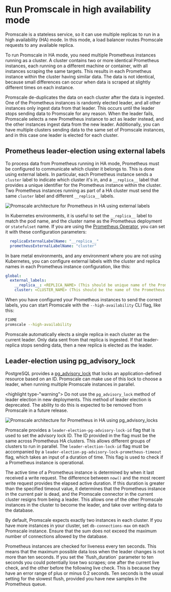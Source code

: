 # Run Promscale in high availability mode
Promscale is a stateless service, so it can use multiple replicas to run in a
high availability (HA) mode. In this mode, a load balancer routes Promscale
requests to any available replica.

To run Promscale in HA mode, you need multiple Prometheus instances running as a
cluster. A cluster contains two or more identical Prometheus instances, each
running on a different machine or container, with all instances scraping the
same targets. This results in each Prometheus instance within the cluster having
similar data. The data is not identical, because small differences can occur
when data is scraped at slightly different times on each instance.

Promscale de-duplicates the data on each cluster after the data is ingested. One
of the Prometheus instances is randomly elected leader, and all other instances
only ingest data from that leader. This occurs until the leader stops sending
data to Promscale for any reason. When the leader fails, Promscale selects a new
Prometheus instance to act as leader instead, and the other instances ingest
data from the new leader. Additionally, you can have multiple clusters sending
data to the same set of Promscale instances, and in this case one leader is
elected for each cluster.

<!-- Lana, you're up to here! --LKB 20220128-->

## Prometheus leader-election using external labels
To process data from Prometheus running in HA mode,
Prometheus must be configured to communicate which cluster it belongs to. This is done using external labels. In particular, each Prometheus instance sends a `cluster`
label to indicate which cluster it's in, and a `__replica__` label that
provides a unique identifier for the Prometheus instance within the cluster.
Two Prometheus instances running as part of a HA cluster must send the same
`cluster` label and different `__replica__` labels.

<img class="main-content__illustration" src="https://s3.amazonaws.com/assets.timescale.com/docs/images/promscale-ha.png" alt="Promscale architecture for Prometheus in HA using external labels"/>

In Kubernetes environments, it is useful to set the `__replica__` label to match
the pod name, and the cluster name as the Prometheus deployment or `statefulset`
name. If you are using the
[Prometheus Operator](https://github.com/prometheus-operator/prometheus-operator#prometheus-operator), you can set it with these configuration
parameters:
```yaml
  replicaExternalLabelName: "__replica__"
  prometheusExternalLabelName: "cluster"
```

In bare metal environments, and any environment where you are not using Kubernetes, you can configure external labels with the cluster and replica names in each Prometheus instance configuration, like this:
```yaml
global:
  external_labels:
    __replica__: <REPLICA_NAME> (This should be unique name of the Prometheus instance)
    cluster: <CLUSTER_NAME> (This should be the name of the Prometheus deployment, which should be common across the Prometheus replica instances.)
```

When you have configured your Prometheus instances to send the correct labels,
you can start Promscale with the `--high-availability` CLI flag, like this:
```bash
FIXME
promscale --high-availability
```

Promscale automatically elects a single replica in each cluster as the current
leader. Only data sent from that replica is ingested. If that leader-replica
stops sending data, then a new replica is elected as the leader.

## Leader-election using pg_advisory_lock
PostgreSQL provides a
[pg_advisory_lock](https://www.postgresql.org/docs/current/explicit-locking.html#ADVISORY-LOCKS)
that locks an application-defined resource based on an ID. Promscale can make
use of this lock to choose a leader, when running multiple Promscale instances
in parallel.

<highlight type-"warning">
Do not use the `pg_advisory_lock` method of leader election in new deployments.
This method of leader election is deprecated. The ability to do this is expected
to be removed from Promscale in a future release.
</highlight>

<img class="main-content__illustration" src="https://s3.amazonaws.com/assets.timescale.com/docs/images/promscale-ha-pglock.png" alt="Promscale architecture for Prometheus in HA using pg_advisory_locks"/>

Promscale provides a `leader-election-pg-advisory-lock-id` flag that is used to
set the advisory lock ID. The ID provided in the flag must be the same across
Prometheus HA clusters. This allows different groups of clusters to run in
parallel. The `leader-election-lock-id` flag must be accompanied by a
`leader-election-pg-advisory-lock-prometheus-timeout` flag, which takes an input
of a duration of time. This flag is used to check if a Prometheus instance is
operational.

The active time of a Prometheus instance is determined by when it last received
a write request. The difference between `now()` and the most recent write
request provides the elapsed active duration. If this duration is greater than
the specified timeout value, it determines that the Prometheus instance in the
current pair is dead, and the Promscale connector in the current cluster resigns
from being a leader. This allows one of the other Promscale instances in the
cluster to become the leader, and take over writing data to the database.

By default, Promscale expects exactly two instances in each cluster. If you have
more instances in your cluster, set `db-connections-max` on each Promscale
instance. Ensure that the sum does not exceed the maximum number of connections
allowed by the database.

<highlight type="important">
Prometheus instances are checked for liveness every ten seconds. This means that
the maximum possible data loss when the leader changes is not more than ten
seconds. If you set the `flush_duration` parameter to ten seconds you could
potentially lose two scrapes; one after the current live check, and the other
before the following live check. This is because they have an error range of
plus or minus 0.2 seconds. Ten seconds is the usual setting for the slowest
flush, provided you have new samples in the Prometheus queue.
</highlight>
